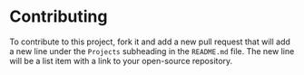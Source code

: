 # Contributing

To contribute to this project, fork it and add a new pull request that will add a new line under the `Projects` subheading in the `README.md` file.
The new line will be a list item with a link to your open-source repository.